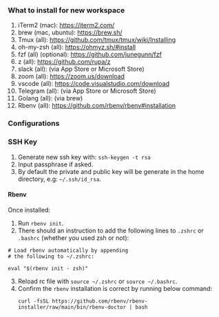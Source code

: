 ### What to install for new workspace

1. iTerm2 (mac): https://iterm2.com/
2. brew (mac, ubuntu): https://brew.sh/
3. Tmux (all): https://github.com/tmux/tmux/wiki/Installing
4. oh-my-zsh (all): https://ohmyz.sh/#install
5. fzf (all) (optional): https://github.com/junegunn/fzf
6. z (all): https://github.com/rupa/z
7. slack (all): (via App Store or Microsoft Store)
8. zoom (all): https://zoom.us/download
9. vscode (all): https://code.visualstudio.com/download
10. Telegram (all): (via App Store or Microsoft Store)
11. Golang (all): (via brew)
12. Rbenv (all): https://github.com/rbenv/rbenv#installation


### Configurations

### SSH Key

1. Generate new ssh key with: `ssh-keygen -t rsa`
2. Input passphrase if asked.
3. By default the private and public key will be generate in the home directory, e.g: `~/.ssh/id_rsa`.

#### Rbenv
Once installed:

1. Run `rbenv init`.
2. There should an instruction to add the following lines to `.zshrc` or `.bashrc` (whether you used zsh or not):
  ```
  # Load rbenv automatically by appending
  # the following to ~/.zshrc:

  eval "$(rbenv init - zsh)"
  ```
3. Reload rc file with `source ~/.zshrc` or `source ~/.bashrc`.
4. Confirm the `rbenv` installation is correct by running below command:
   ```
   curl -fsSL https://github.com/rbenv/rbenv-installer/raw/main/bin/rbenv-doctor | bash
   ```
   
